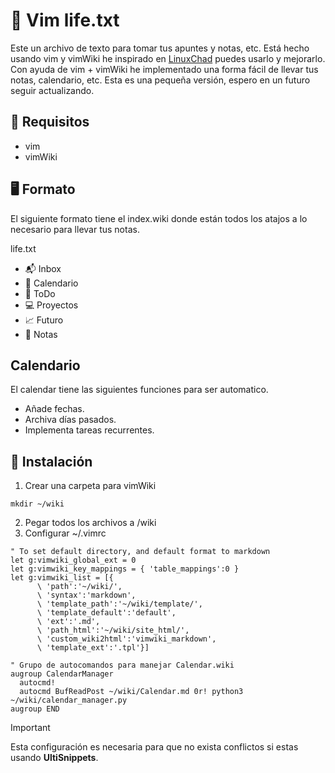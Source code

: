 # 📓 Vim life.txt
Este un archivo de texto para tomar tus apuntes y notas, etc. Está hecho usando vim y vimWiki he inspirado en [LinuxChad](https://www.youtube.com/watch?v=EUCneUnGjv8&t=160s) puedes usarlo y mejorarlo.
Con ayuda de vim + vimWiki he implementado una forma fácil de llevar tus notas, calendario, etc.
Esta es una pequeña versión, espero en un futuro seguir actualizando.

## 📑 Requisitos
- vim
- vimWiki

## 🖥️ Formato
El siguiente formato tiene el index.wiki donde están todos los atajos a lo necesario para llevar tus notas.

life.txt

- 📬 Inbox
- 📆 Calendario
- 📓 ToDo
- 💻 Proyectos
- 📈 Futuro
- 📝 Notas

## Calendario
El calendar tiene las siguientes funciones para ser automatico.

- Añade fechas.
- Archiva días pasados.
- Implementa tareas recurrentes.

## 🚦 Instalación
1. Crear una carpeta para vimWiki

```
mkdir ~/wiki
```

2. Pegar todos los archivos a /wiki
3. Configurar ~/.vimrc

```
" To set default directory, and default format to markdown
let g:vimwiki_global_ext = 0
let g:vimwiki_key_mappings = { 'table_mappings':0 }
let g:vimwiki_list = [{
      \ 'path':'~/wiki/',
      \ 'syntax':'markdown',
      \ 'template_path':'~/wiki/template/',
      \ 'template_default':'default',
      \ 'ext':'.md',
      \ 'path_html':'~/wiki/site_html/',
      \ 'custom_wiki2html':'vimwiki_markdown',
      \ 'template_ext':'.tpl'}]

" Grupo de autocomandos para manejar Calendar.wiki
augroup CalendarManager
  autocmd!
  autocmd BufReadPost ~/wiki/Calendar.md 0r! python3 ~/wiki/calendar_manager.py
augroup END
```

> [!IMPORTANT]
> Esta configuración es necesaria para que no exista conflictos si estas usando **UltiSnippets**.


